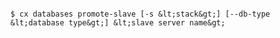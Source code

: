 <!-- layout:code post: databases_usage -->

```

$ cx databases promote-slave [-s &lt;stack&gt;] [--db-type &lt;database type&gt;] &lt;slave server name&gt;

```
